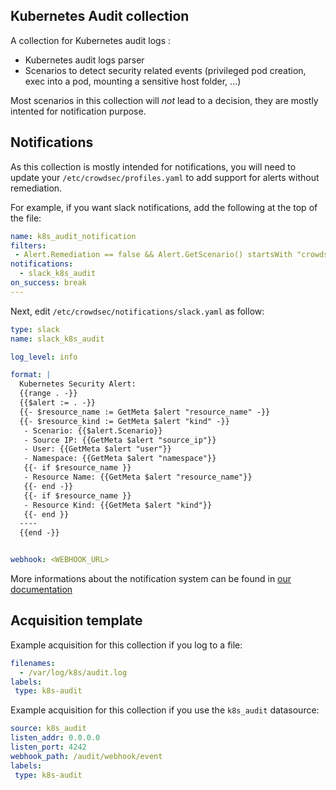 ## Kubernetes Audit collection

A collection for Kubernetes audit logs :
 - Kubernetes audit logs parser
 - Scenarios to detect security related events (privileged pod creation, exec into a pod, mounting a sensitive host folder, ...)

Most scenarios in this collection will *not* lead to a decision, they are mostly intented for notification purpose.

## Notifications

As this collection is mostly intended for notifications, you will need to update your `/etc/crowdsec/profiles.yaml` to add support for alerts without remediation.

For example, if you want slack notifications, add the following at the top of the file:
```yaml
name: k8s_audit_notification
filters:
 - Alert.Remediation == false && Alert.GetScenario() startsWith "crowdsecurity/k8s-audit"
notifications:
  - slack_k8s_audit
on_success: break
---
```

Next, edit `/etc/crowdsec/notifications/slack.yaml` as follow:
```yaml
type: slack
name: slack_k8s_audit

log_level: info

format: |
  Kubernetes Security Alert: 
  {{range . -}}
  {{$alert := . -}}
  {{- $resource_name := GetMeta $alert "resource_name" -}}
  {{- $resource_kind := GetMeta $alert "kind" -}}
   - Scenario: {{$alert.Scenario}}
   - Source IP: {{GetMeta $alert "source_ip"}}
   - User: {{GetMeta $alert "user"}}
   - Namespace: {{GetMeta $alert "namespace"}}
   {{- if $resource_name }}
   - Resource Name: {{GetMeta $alert "resource_name"}}
   {{- end -}}
   {{- if $resource_name }}
   - Resource Kind: {{GetMeta $alert "kind"}}
   {{- end }}
  ----
  {{end -}}


webhook: <WEBHOOK_URL>
```

More informations about the notification system can be found in [our documentation](https://docs.crowdsec.net/docs/next/notification_plugins/intro)

## Acquisition template

Example acquisition for this collection if you log to a file:

```yaml
filenames:
  - /var/log/k8s/audit.log
labels:
 type: k8s-audit
```

Example acquisition for this collection if you use the `k8s_audit` datasource:
```yaml
source: k8s_audit
listen_addr: 0.0.0.0
listen_port: 4242
webhook_path: /audit/webhook/event
labels:
 type: k8s-audit
```
